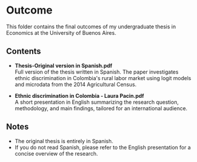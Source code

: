 # Outcome

This folder contains the final outcomes of my undergraduate thesis in Economics at the University of Buenos Aires.

## Contents

- **Thesis-Original version in Spanish.pdf**  
  Full version of the thesis written in Spanish. The paper investigates ethnic discrimination in Colombia's rural labor market using logit models and microdata from the 2014 Agricultural Census.

- **Ethnic discrimination in Colombia - Laura Pacin.pdf**  
  A short presentation in English summarizing the research question, methodology, and main findings, tailored for an international audience.

## Notes

- The original thesis is entirely in Spanish.
- If you do not read Spanish, please refer to the English presentation for a concise overview of the research.

